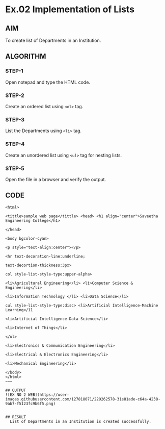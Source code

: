 # Ex.02 Implementation of Lists
## AIM
  To create list of Departments in an Institution.

## ALGORITHM
### STEP-1
  Open notepad and type the HTML code.

### STEP-2
  Create an ordered list using ```<ol>``` tag.

### STEP-3
  List the Departments using ```<li>``` tag.

### STEP-4
  Create an unordered list using ```<ul>``` tag for nesting lists.

### STEP-5
  Open the file in a browser and verify the output.
  
## CODE
```
<html>

<tittle>sample web page</tittle> <head> <h1 align="center">Saveetha Engineering College</h1>

</head>

<body bgcolor-cyan>

<p style="text-align:center"></p>

<hr text-decoration-line:underline;

text-decortion-thickness:3px>

col style-list-style-type:upper-alpha>

<li>Agricultural Engineering</li> <li>Computer Science & Engineering</li>

<li>Information Technology </li> <li>Data Science</li>

cul style-list-style-type:disc> <li>Artificial Intelligence-Machine Learning</11

<li>Artificial Intelligence-Data Science</li>

<li>Internet of Things</li>

</ul>

<li>Electronics & Communication Engineering</li>

<li>Electrical & Electronics Engineering</li>

<li>Mechanical Engineering</li>

</body>
</html>
~~~

## OUTPUT
![EX NO 2 WEB](https://user-images.githubusercontent.com/127818071/229262578-31e81ade-c64a-4238-9ab7-f5123fc9b6f5.png)


## RESULT
  List of Departments in an Institution is created successfully.
